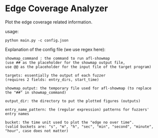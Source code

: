 # Edge Coverage Analyzer

Plot the edge coverage related information.

usage:

`python main.py -c config.json`

Explanation of the config file (we use regex here):

```
showmap_command : the command to run afl-showmap
(use ## as the placeholder for the showmap output file, 
use @@ as the placeholder for the input file of the target program)

targets: essentially the output of each fuzzer
(requires 2 fields: entry_dirs, start_time)

showmap_output: the temporary file used for afl-showmap (to replace the "##" in showmap_command)

output_dir: the directory to put the plotted figures (outputs)

entry_name_pattern: the (regular expression) patterns for fuzzers' entry names 

bucket: the time unit used to plot the "edge no over time".
(valid buckets are: "s", "m", "h", "sec", "min", "second", "minute", "hour", case does not matter)
```